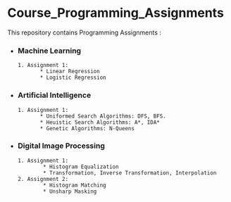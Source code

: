 # Course_Programming_Assignments
This repository contains Programming Assignments :

- ### Machine Learning
      1. Assignment 1: 
             * Linear Regression
             * Logistic Regression
         

- ### Artificial Intelligence
      1. Assignment 1:
             * Uniformed Search Algorithms: DFS, BFS.
             * Heuistic Search Algorithms: A*, IDA*
             * Genetic Algorithms: N-Queens
           
- ### Digital Image Processing
      1. Assignment 1:
              * Histogram Equalization
              * Transformation, Inverse Transformation, Interpolation
      2. Assignment 2:
              * Histogram Matching
              * Unsharp Masking
